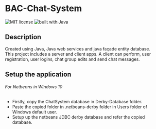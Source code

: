 # BAC-Chat-System
[![MIT license](https://img.shields.io/badge/license-MIT-blue.svg)](https://github.com/LordDraagonLive/BAC-Chat-System/blob/master/LICENSE)
[![built with Java](https://img.shields.io/badge/built%20with-Java-red.svg)](https://java.com/en/)


## Description
Created using Java, Java web services and java façade entity database. This project includes a server and client apps. A client can perform, user registration, user logins, chat group edits and send chat messages. 

## Setup the application
###### For Netbeans in Windows 10
- Firstly, copy the ChatSystem database in Derby-Database folder.
- Paste the copied folder in .netbeans-derby folder in Users folder of Windows default user.
- Setup up the netbeans JDBC derby database and refer the copied database.